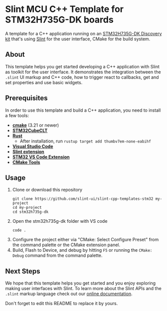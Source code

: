 # Slint MCU C++ Template for STM32H735G-DK boards

A template for a C++ application running on an [STM32H735G-DK Discovery kit](https://www.st.com/en/evaluation-tools/stm32h735g-dk.html) that's using [Slint](https://slint.dev) for the user interface, CMake for the build system.

## About

This template helps you get started developing a C++ application with Slint as toolkit
for the user interface. It demonstrates the integration between the `.slint` UI markup and
C++ code, how to trigger react to callbacks, get and set properties and use basic widgets.

## Prerequisites

In order to use this template and build a C++ application, you need to install a few tools:

  * **[cmake](https://cmake.org/download/)** (3.21 or newer)
  * **[STM32CubeCLT](https://www.st.com/en/development-tools/stm32cubeclt.html)**
  * **[Rust](https://www.rust-lang.org/learn/get-started)**
    * After installation, run `rustup target add thumbv7em-none-eabihf`
  * **[Visual Studio Code](https://code.visualstudio.com)**
  * **[Slint extension](https://marketplace.visualstudio.com/items?itemName=Slint.slint)**
  * **[STM32 VS Code Extension](https://marketplace.visualstudio.com/items?itemName=stmicroelectronics.stm32-vscode-extension)**
  * **[CMake Tools](https://marketplace.visualstudio.com/items?itemName=ms-vscode.cmake-tools)**

## Usage

1. Clone or download this repository
    ```
    git clone https://github.com/slint-ui/slint-cpp-templates-stm32 my-project
    cd my-project
    cd stm32h735g-dk
    ```
2. Open the stm32h735g-dk folder with VS code
   ```
   code .
   ```
3. Configure the project either via "CMake: Select Configure Preset" from the command palette or the CMake extension panel.
4. Build, Flash to Device, and debug by hitting `F5` or running the `CMake: Debug` command from the command palette.

## Next Steps

We hope that this template helps you get started and you enjoy exploring making user interfaces with Slint. To learn more
about the Slint APIs and the `.slint` markup language check out our [online documentation](https://slint.dev/docs/cpp/).

Don't forget to edit this README to replace it by yours.

